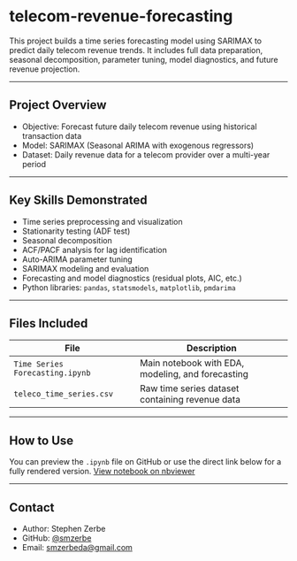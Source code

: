 # telecom-revenue-forecasting

This project builds a time series forecasting model using SARIMAX to predict daily telecom revenue trends. It includes full data preparation, seasonal decomposition, parameter tuning, model diagnostics, and future revenue projection.

---

## Project Overview

- Objective: Forecast future daily telecom revenue using historical transaction data  
- Model: SARIMAX (Seasonal ARIMA with exogenous regressors)  
- Dataset: Daily revenue data for a telecom provider over a multi-year period

---

## Key Skills Demonstrated

- Time series preprocessing and visualization  
- Stationarity testing (ADF test)  
- Seasonal decomposition  
- ACF/PACF analysis for lag identification  
- Auto-ARIMA parameter tuning  
- SARIMAX modeling and evaluation  
- Forecasting and model diagnostics (residual plots, AIC, etc.)  
- Python libraries: `pandas`, `statsmodels`, `matplotlib`, `pmdarima`

---

## Files Included

| File                          | Description                                        |
|-------------------------------|----------------------------------------------------|
| `Time Series Forecasting.ipynb` | Main notebook with EDA, modeling, and forecasting |
| `teleco_time_series.csv`       | Raw time series dataset containing revenue data   |

---

## How to Use

You can preview the `.ipynb` file on GitHub or use the direct link below for a fully rendered version. [View notebook on nbviewer](https://nbviewer.org/github/smzerbe/telecom-revenue-forecasting/blob/main/Time%20Series%20Forecasting.ipynb)

---

## Contact

- Author: Stephen Zerbe  
- GitHub: [@smzerbe](https://github.com/smzerbe)  
- Email: smzerbeda@gmail.com
